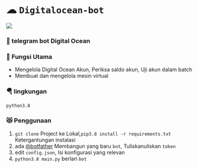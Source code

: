# ☁ `Digitalocean-bot`

![](.README.MD_images/1be8fb97.png)

### 🚚 telegram bot Digital Ocean

### 🔖 Fungsi Utama

+ Mengelola Digital Ocean Akun, Periksa saldo akun, Uji akun dalam batch
+ Membuat dan mengelola mesin virtual

### 🪂 lingkungan

```
python3.8
```

### 😻 Penggunaan

1. `git clone` Project ke Lokal,`pip3.8 install -r requirements.txt` Ketergantungan instalasi
2. ada [@botfather](https://t.me/botfather) Membangun yang baru `bot`, Tuliskanuliskan `token`
3. edit `config.json`, Isi konfigurasi yang relevan
4. `python3.8 main.py` berlari `bot`